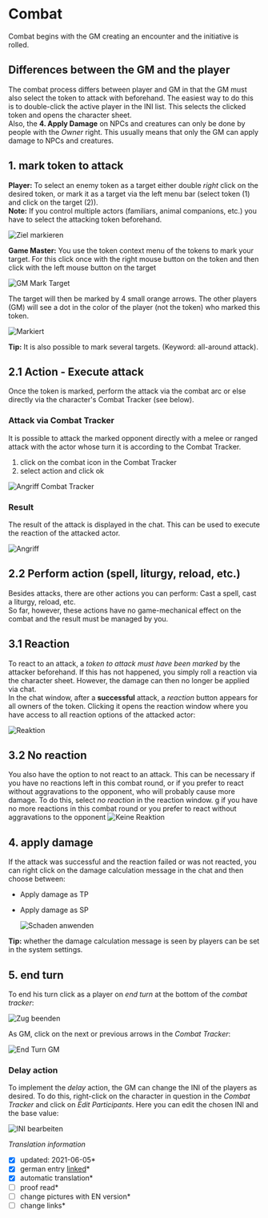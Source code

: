 # Combat
Combat begins with the GM creating an encounter and the initiative is rolled.  

## Differences between the GM and the player
The combat process differs between player and GM in that the GM must also select the token to attack with beforehand. The easiest way to do this is to double-click the active player in the INI list. This selects the clicked token and opens the character sheet.  
Also, the **4. Apply Damage** on NPCs and creatures can only be done by people with the *Owner* right. This usually means that only the GM can apply damage to NPCs and creatures.

## 1. mark token to attack
**Player:** To select an enemy token as a target either double *right* click on the desired token, or mark it as a target via the left menu bar (select token (1) and click on the target (2)).  
**Note:** If you control multiple actors (familiars, animal companions, etc.) you have to select the attacking token beforehand.
  
  ![Ziel markieren](images/en-combat_0.webp)
  
**Game Master:** You use the token context menu of the tokens to mark your target. For this click once with the right mouse button on the token and then click with the left mouse button on the target 
    
  ![GM Mark Target](images/en-combat_1.webp)
  
The target will then be marked by 4 small orange arrows. The other players (GM) will see a dot in the color of the player (not the token) who marked this token.
  
  ![Markiert](images/en-combat_2.webp)
  
**Tip:** It is also possible to mark several targets. (Keyword: all-around attack).
  
## 2.1 Action - Execute attack
Once the token is marked, perform the attack via the combat arc or else directly via the character's Combat Tracker (see below).  

### Attack via Combat Tracker
It is possible to attack the marked opponent directly with a melee or ranged attack with the actor whose turn it is according to the Combat Tracker.
1. click on the combat icon in the Combat Tracker
2. select action and click ok  
  
  ![Angriff Combat Tracker](images/en-combat_0.webp)
  
### Result
The result of the attack is displayed in the chat. This can be used to execute the reaction of the attacked actor.  
  
  ![Angriff](images/en-combat_1.webp)
  
## 2.2 Perform action (spell, liturgy, reload, etc.)
Besides attacks, there are other actions you can perform: Cast a spell, cast a liturgy, reload, etc.  
So far, however, these actions have no game-mechanical effect on the combat and the result must be managed by you.   

## 3.1 Reaction 
To react to an attack, a *token to attack must have been marked* by the attacker beforehand. If this has not happened, you simply roll a reaction via the character sheet. However, the damage can then no longer be applied via chat.  
In the chat window, after a **successful** attack, a *reaction* button appears for all owners of the token. Clicking it opens the reaction window where you have access to all reaction options of the attacked actor:
  
  ![Reaktion](images/en-combat_0.webp)
  
## 3.2 No reaction
You also have the option to not react to an attack. This can be necessary if you have no reactions left in this combat round, or if you prefer to react without aggravations to the opponent, who will probably cause more damage. To do this, select *no reaction* in the reaction window.
g if you have no more reactions in this combat round or you prefer to react without aggravations to the opponent 
  ![Keine Reaktion](images/en-combat_0.webp)

## 4. apply damage
If the attack was successful and the reaction failed or was not reacted, you can right click on the damage calculation message in the chat and then choose between:
* Apply damage as TP
* Apply damage as SP
  
  ![Schaden anwenden](images/en-combat_0.webp)
  
**Tip:** whether the damage calculation message is seen by players can be set in the system settings.

## 5. end turn
To end his turn click as a player on *end turn* at the bottom of the *combat tracker*:
  
  ![Zug beenden](images/en-combat_0.webp)

As GM, click on the next or previous arrows in the *Combat Tracker*:
  
  ![End Turn GM](images/en-combat_1.webp)

### Delay action
To implement the *delay* action, the GM can change the INI of the players as desired. To do this, right-click on the character in question in the *Combat Tracker* and click on *Edit Participants*. Here you can edit the chosen INI and the base value:
  
  ![INI bearbeiten](images/en-combat_2.webp)



*Translation information*  
*[x] updated: 2021-06-05*  
*[x] german entry [linked](de/de-kampf.md)*  
*[x] automatic translation*  
*[ ] proof read*  
*[ ] change pictures with EN version*
*[ ] change links*  
